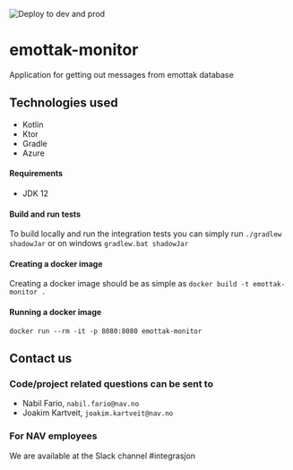 ![Deploy to dev and prod](https://github.com/navikt/emottak-monitor/workflows/Deploy%20to%20dev%20and%20prod/badge.svg?branch=master)
# emottak-monitor
Application for getting out messages from emottak database

## Technologies used
* Kotlin
* Ktor
* Gradle
* Azure

#### Requirements

* JDK 12


#### Build and run tests
To build locally and run the integration tests you can simply run `./gradlew shadowJar` or on windows 
`gradlew.bat shadowJar`

#### Creating a docker image
Creating a docker image should be as simple as `docker build -t emottak-monitor .`

#### Running a docker image
`docker run --rm -it -p 8080:8080 emottak-monitor`

## Contact us
### Code/project related questions can be sent to
* Nabil Fario, `nabil.fario@nav.no`
* Joakim Kartveit, `joakim.kartveit@nav.no`


### For NAV employees
We are available at the Slack channel #integrasjon